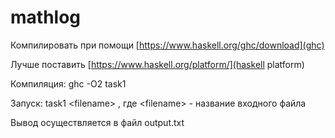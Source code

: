 # mathlog
Компилировать при помощи [https://www.haskell.org/ghc/download](ghc)

Лучше поставить [https://www.haskell.org/platform/](haskell platform)

Компиляция: ghc -O2 task1

Запуск: task1 \<filename>   , где \<filename> - название входного файла

Вывод осуществляется в файл output.txt
